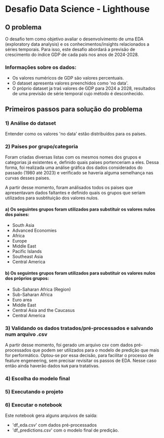 # Desafio Data Science - Lighthouse

## O problema

O desafio tem como objetivo avaliar o desenvolvimento de uma EDA (exploratory data analysis) e os conhecimentos/insights relacionados a séries temporais. Para isso, este desafio abordará a previsão de crescimento do índice GDP de cada país nos anos de 2024-2028.

### Informações sobre os dados:

- Os valores numéricos de GDP são valores percentuais.
- O dataset apresenta valores preenchidos como 'no data'.
- O próprio dataset ja traś valores de GDP para 2024 a 2028, resultados de uma previsão de série temporal cujo método é desconhecido.

## Primeiros passos para solução do problema

### 1) Análise do dataset

Entender como os valores 'no data' estão distribuídos para os países.

### 2) Países por grupo/categoria

Foram criadas diversas listas com os mesmos nomes dos grupos e categorias já existentes e, definido quais paises portenceriam a eles. Dessa forma, foi realizada uma análise gráfica dos dados considerados do passado (1980 até 2023) e verificado se haveria alguma semelhança nas curvas desses paises. 

A partir desse momento, foram análisados todos os paises que apresentavam dados faltantes e definido quais os grupos que seriam utilizados para susbtituição dos valores nulos. 

#### a) Os seguintes grupos foram utilizados para substituir os valores nulos dos paises:

- South Asia
- Advanced Economies
- Africa
- Europe
- Middle East
- Pacific Islands
- Southeast Asia
- Central America

#### b) Os seguintes grupos foram utilizados para substituir os valores nulos dos próprios grupos:

- Sub-Saharan Africa (Region)
- Sub-Saharan Africa
- Euro area
- Middle East
- Central Asia and the Caucasus
- Central America

### 3) Validando os dados tratados/pré-processados e salvando num arquivo .csv
A partir desse momento, foi gerado um arquivo csv com dados pré-processados que podem ser utilizados para o modelo de predição que mais for performático.
Optou-se por essa decisão, para facilitar o processo de feature engeneering, sem precisar revisitar os passos de EDA.
Nesse caso então ainda haverão dados `NaN` para tratativas.
 
### 4) Escolha do modelo final

### 5) Executando o projeto

### 6) Executar o notebook

Este notebook gera alguns arquivos de saída:
* 'df_eda.csv' com dados pré-processados
* 'df_predictions.csv' com o modelo final de predição. 